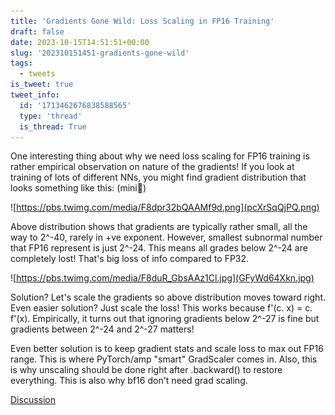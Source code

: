 ```yaml
---
title: 'Gradients Gone Wild: Loss Scaling in FP16 Training'
draft: false
date: 2023-10-15T14:51:51+00:00
slug: '202310151451-gradients-gone-wild'
tags:
  - tweets
is_tweet: true
tweet_info:
  id: '1713462676838588565'
  type: 'thread'
  is_thread: True
---
```




One interesting thing about why we need loss scaling for FP16 training is rather empirical observation on nature of the gradients! If you look at training of lots of different NNs, you might find gradient distribution that looks something like this:  (mini🧵) 

![https://pbs.twimg.com/media/F8dpr32bQAAMf9d.png](pcXrSqQjPQ.png)

Above distribution shows that gradients are typically rather small, all the way to 2^-40, rarely in +ve exponent. However, smallest subnormal number that FP16 represent is just 2^-24. This means all grades below 2^-24 are completely lost! That's big loss of info compared to FP32. 

![https://pbs.twimg.com/media/F8duR_GbsAAz1Cl.jpg](GFyWd64Xkn.jpg)

Solution? Let's scale the gradients so above distribution moves toward right. Even easier solution? Just scale the loss! This works because f'(c. x) = c. f'(x). Empirically, it turns out that ignoring gradients below 2^-27 is fine but gradients between 2^-24 and 2^-27 matters!

Even better solution is to keep gradient stats and scale loss to max out FP16 range. This is where PyTorch/amp "smart" GradScaler comes in. Also, this is why unscaling should be done right after .backward() to restore everything. This is also why bf16 don't need grad scaling.

[Discussion](https://x.com/sytelus/status/1713462676838588565)
